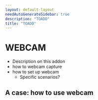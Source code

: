 ```yaml
---
layout: default-layout
needAutoGenerateSidebar: true
description: "TOADD"
title: "TOADD"
---
```


# WEBCAM

* Description on this addon
* how to webcam capture
* how to set up webcam
    - Specific scenarios?


## A case: how to use webcam
